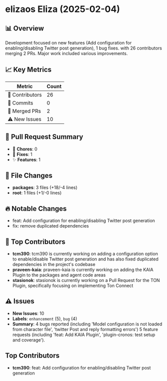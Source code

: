 # elizaos Eliza (2025-02-04)
    
## 📊 Overview
Development focused on new features (Add configuration for enabling/disabling Twitter post generation), 1 bug fixes. with 26 contributors merging 2 PRs. Major work included various improvements.

## 📈 Key Metrics
| Metric | Count |
|---------|--------|
| 👥 Contributors | 26 |
| 📝 Commits | 0 |
| 🔄 Merged PRs | 2 |
| ⚠️ New Issues | 10 |

## 🔄 Pull Request Summary
- 🧹 **Chores**: 0
- 🐛 **Fixes**: 1
- ✨ **Features**: 1

## 📁 File Changes
- **packages**: 3 files (+18/-4 lines)
- **root**: 1 files (+1/-0 lines)

## 🔥 Notable Changes
- feat: Add configuration for enabling/disabling Twitter post generation
- fix: remove duplicated dependencies

## 👥 Top Contributors
- **tcm390**: tcm390 is currently working on adding a configuration option to enable/disable Twitter post generation and has also fixed duplicated dependencies in the project's codebase
- **praveen-kaia**: praveen-kaia is currently working on adding the KAIA Plugin to the packages and agent code areas
- **stasionok**: stasionok is currently working on a Pull Request for the TON Plugin, specifically focusing on implementing Ton Connect

## ⚠️ Issues
- **New Issues**: 10
- **Labels**: `enhancement` (5), `bug` (4)
- **Summary**: 4 bugs reported (including 'Model configuration is not loaded from character file', 'twitter Post and reply formatting errors') 5 feature requests (including 'feat: Add KAIA Plugin', 'plugin-cronos: test setup and coverage').

## Top Contributors
- **tcm390**: feat: Add configuration for enabling/disabling Twitter post generation